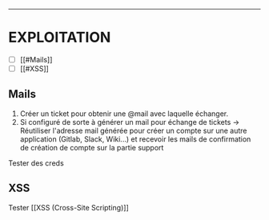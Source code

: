 

---
# EXPLOITATION

- [ ] [[#Mails]]
- [ ] [[#XSS]]

## Mails

1. Créer un ticket pour obtenir une @mail avec laquelle échanger.
2. Si configuré de sorte à générer un mail pour échange de tickets -> Réutiliser l'adresse mail générée pour créer un compte sur une autre application (Gitlab, Slack, Wiki...) et recevoir les mails de confirmation de création de compte sur la partie support


Tester des creds



## XSS

Tester [[XSS (Cross-Site Scripting)]]